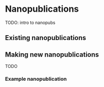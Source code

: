 # Nanopublications

TODO: intro to nanopubs

## Existing nanopublications

## Making new nanopublications

TODO

### Example nanopublication
